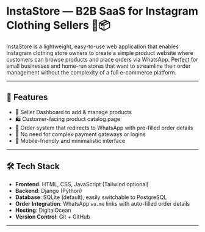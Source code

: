# InstaStore — B2B SaaS for Instagram Clothing Sellers 👗📦

InstaStore is a lightweight, easy-to-use web application that enables Instagram clothing store owners to create a simple product website where customers can browse products and place orders via WhatsApp. Perfect for small businesses and home-run stores that want to streamline their order management without the complexity of a full e-commerce platform.

---

## 🚀 Features

- 🔐 Seller Dashboard to add & manage products
- 🛍️ Customer-facing product catalog page
- 🧾 Order system that redirects to WhatsApp with pre-filled order details
- 💬 No need for complex payment gateways or logins
- 📱 Mobile-friendly and minimalistic interface

---

## 🛠️ Tech Stack

- **Frontend**: HTML, CSS, JavaScript (Tailwind optional)
- **Backend**: Django (Python)
- **Database**: SQLite (default), easily switchable to PostgreSQL
- **Order Integration**: WhatsApp `wa.me` links with auto-filled order details
- **Hosting**: DigitalOcean
- **Version Control**: Git + GitHub

---
